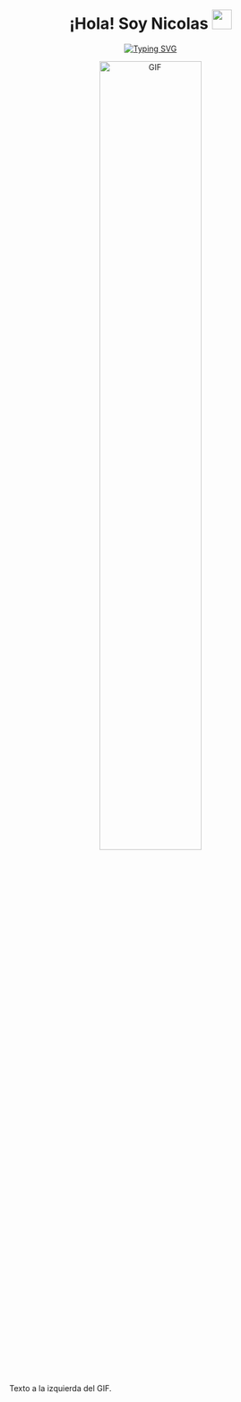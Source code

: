 <h1 align="center">¡Hola! Soy Nicolas <img src="https://media.giphy.com/media/hvRJCLFzcasrR4ia7z/giphy.gif" width="35"></h1>

<p align="center">
  <a href="https://git.io/typing-svg">
    <img src="https://readme-typing-svg.herokuapp.com?font=Raleway&weight=500&size=25&pause=1000&center=true&vCenter=true&random=false&width=435&lines=Desarrollador+Web+Full+Stack+%F0%9F%90%A6" alt="Typing SVG" />
  </a>
</p>

<p align="center">
  <img src="0_IjwqslkWZDHTMK9Y.gif" alt="GIF" width="60%">
</p>

Texto a la izquierda del GIF.


  



